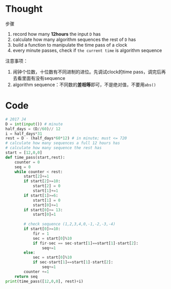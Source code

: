 # Thought


步骤

1. record how many **12hours** the input `D` has
2. calculate how many algorithm sequences the rest of `D` has
3. build a function to manipulate the time pass of a clock
4. every minute passes, check if `the current time` is algorithm sequence

注意事项：
1. 闹钟个位数，十位数有不同进制的进位。先调试clock的time pass，调完后再去看里面有没有sequence
2. algorithm sequence：不同数的**差相等**即可，不是绝对值，不要用`abs()`
 
# Code
```python
# 2017 J4
D = int(input()) # minute
half_days = (D//60)// 12
i = half_days*31
rest = D - (half_days*60*12) # in minute; must <= 720
# calculate how many sequences a full 12 hours has
# calculate how many sequence the rest has
start = [12,0,0]
def time_pass(start,rest):
    counter = 0
    seq = 0
    while counter < rest:
        start[2]+=1
        if start[2]>=10:
            start[2] = 0
            start[1]+=1
        if start[1]>=6:
            start[1] = 0
            start[0]+=1
        if start[0]>= 13:
            start[0]=1
            
        # check sequence (1,2,3,4,0,-1,-2,-3,-4)
        if start[0]>=10:
            fir = 1
            sec = start[0]%10
            if fir-sec == sec-start[1]==start[1]-start[2]:
                seq+=1
        else:
            sec = start[0]%10
            if sec-start[1]==start[1]-start[2]:
                seq+=1
        counter +=1
    return seq
print(time_pass([12,0,0], rest)+i)
```
